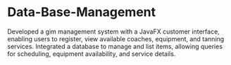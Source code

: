 # Data-Base-Management
Developed a gim management system with a JavaFX customer interface, enabling users to register, view available coaches, equipment, and tanning services. Integrated a database to manage and list items, allowing queries for scheduling, equipment availability, and service details.
